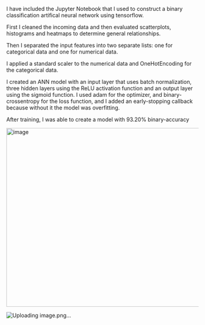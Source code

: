 I have included the Jupyter Notebook that I used to construct a binary classification artifical neural network using tensorflow. 

First I cleaned the incoming data and then evaluated scatterplots, histograms and heatmaps to determine general relationships. 

Then I separated the input features into two separate lists: one for categorical data and one for numerical data. 

I applied a standard scaler to the numerical data and OneHotEncoding for the categorical data.

I created an ANN model with an input layer that uses batch normalization, three hidden layers using the ReLU activation function and an output layer using the sigmoid function.
I used adam for the optimizer, and binary-crossentropy for the loss function, and I added an early-stopping callback because without it the model was overfitting.

After training, I was able to create a model with 93.20% binary-accuracy 

<img width="630" height="470" alt="image" src="https://github.com/user-attachments/assets/c8d21894-d7c0-4356-afe9-398906322a75" />

![Uploading image.png…]()

